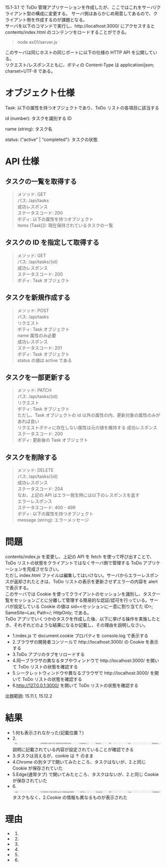 15.1-3.1 で ToDo 管理アプリケーションを作成したが、ここではこれをサーバ/クライアント型の構成に変更する。
サーバ側はあらかじめ用意してあるので、クライアント側を作成するのが課題となる。  
サーバを以下のコマンドで実行し、http://localhost:3000/ にアクセスすると contents/index.html のコンテンツをロードすることができる。

> node ex01/server.js

このサーバは同じホストの同じポートに以下の仕様の HTTP API を公開している。  
リクエスト/レスポンスともに、ボティの Content-Type は application/json; charset=UTF-8 である。

# オブジェクト仕様

Task: 以下の属性を持つオブジェクトであり、ToDo リストの各項目に該当する

id (number): タスクを識別する ID

name (string): タスク名

status: ("active" | "completed"): タスクの状態

# API 仕様

## タスクの一覧を取得する

> メソッド: GET  
> パス: /api/tasks  
> 成功レスポンス  
> ステータスコード: 200  
> ボディ: 以下の属性を持つオブジェクト  
> items (Task[]): 現在保持されているタスクの一覧

## タスクの ID を指定して取得する

> メソッド: GET  
> パス: /api/tasks/{id}  
> 成功レスポンス  
> ステータスコード: 200  
> ボディ: Task オブジェクト

## タスクを新規作成する

> メソッド: POST  
> パス: /api/tasks  
> リクエスト  
> ボティ: Task オブジェクト  
> name 属性のみ必要  
> 成功レスポンス  
> ステータスコード: 201  
> ボディ: Task オブジェクト  
> status の値は active である

## タスクを一部更新する

> メソッド: PATCH  
> パス: /api/tasks/{id}  
> リクエスト  
> ボティ: Task オブジェクト  
> ただし、Task オブジェクトの id 以外の属性の内、更新対象の属性のみがあれば良い  
> リクエストボティに存在しない属性は元の値を維持する
> 成功レスポンス  
> ステータスコード: 200  
> ボディ: 更新後の Task オブジェクト

## タスクを削除する

> メソッド: DELETE  
> パス: /api/tasks/{id}  
> 成功レスポンス  
> ステータスコード: 204  
> なお、上記の API はエラー発生時には以下のレスポンスを返す  
> エラーレスポンス  
> ステータスコード: 400 - 499  
> ボディ: 以下の属性を持つオブジェクト  
> message (string): エラーメッセージ

# 問題

contents/index.js を変更し、上記の API を fetch を使って呼び出すことで、ToDo リストの状態をクライアントではなくサーバ側で管理する ToDo アプリケーションを完成させなさい。  
ただし index.html ファイルは編集してはいけない。サーバからエラーレスポンスが返却されたときは、ToDo リストの表示を更新させずエラーの内容を alert で表示する。  
このサーバでは Cookie を使ってクライアントのセッションを識別し、タスク一覧をセッションごとに分離して管理する簡易的な認証/認可を行っている。サーバが設定している Cookie の値は sid=<セッションに一意に割り当てた ID>; SameSite=Lax; Path=/; HttpOnly; である。  
ToDo アプリでいくつかのタスクを作成した後、以下に挙げる操作を実施したとき、それぞれどのような結果になるか記載し、その理由を説明しなさい。

- 1.index.js で document.cookie プロパティを console.log で表示する
- 2.ブラウザの開発者コンソールで http://localhost:3000/ の Cookie を表示する
- 3.ToDo アプリのタブをリロードする
- 4.同一ブラウザの異なるタブやウィンドウで http://localhost:3000/ を開いて ToDo リストの状態を確認する
- 5.シークレットウィンドウや異なるブラウザで http://localhost:3000/ を開いて ToDo リストの状態を確認する
- 6.http://127.0.0.1:3000/ を開いて ToDo リストの状態を確認する

出題範囲: 15.11.1, 15.12.2

# 結果

- 1.何も表示されなかった(記載位置？)
- 2.![alt text](image.png)  
   説明に記載されている内容が設定されていることが確認できる
- 3.タスクは消えるが、cookie は ↑ のまま
- 4.Chrome の別タブで開いてみたところ、タスクはないが、2.と同じ Cookie が保存されていた
- 5.Edge(通常タブ) で開いてみたところ、タスクはないが、2.と同じ Cookie が保存されていた
- 6.![alt text](image-1.png)  
  タスクもなく、2.Cookie の情報も異なるものが表示された

# 理由

- 1.
- 2.
- 3.
- 4.
- 5.
- 6.
